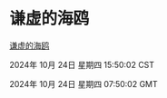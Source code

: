 # 谦虚的海鸥
[谦虚的海鸥](http://219.139.199.238:56308/qxdho/course/base/hotlink/index.php)

2024年 10月 24日 星期四 15:50:02 CST

2024年 10月 24日 星期四 07:50:02 GMT
